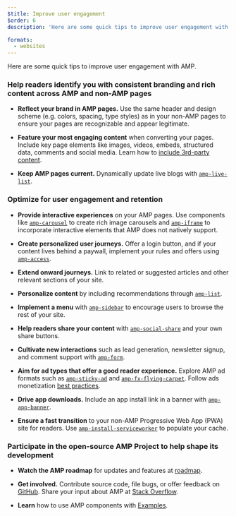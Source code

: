 ```yaml
---
$title: Improve user engagement
$order: 6
description: 'Here are some quick tips to improve user engagement with AMP. Help readers identify you with consistent branding and rich content across AMP and non-AMP pages'

formats:
  - websites
---
```


Here are some quick tips to improve user engagement with AMP.

### Help readers identify you with consistent branding and rich content across AMP and non-AMP pages

- **Reflect your brand in AMP pages.** Use the same header and design scheme (e.g. colors, spacing, type styles) as in your non-AMP pages to ensure your pages are recognizable and appear legitimate.

- **Feature your most engaging content** when converting your pages. Include key page elements like images, videos, embeds, structured data, comments and social media. Learn how to [include 3rd-party content](../../../documentation/guides-and-tutorials/develop/media_iframes_3p/third_party_components.md).

- **Keep AMP pages current.** Dynamically update live blogs with [`amp-live-list`](../../../documentation/components/reference/amp-live-list.md).

### Optimize for user engagement and retention

- **Provide interactive experiences** on your AMP pages. Use components like [`amp-carousel`](../../../documentation/components/reference/amp-carousel.md) to create rich image carousels and [`amp-iframe`](../../../documentation/components/reference/amp-iframe.md) to
  incorporate interactive elements that AMP does not natively support.

- **Create personalized user journeys.** Offer a login button, and if your content
  lives behind a paywall, implement your rules and offers using [`amp-access`](../../../documentation/components/reference/amp-access.md).

- **Extend onward journeys.** Link to related or suggested articles and other
  relevant sections of your site.

- **Personalize content** by including recommendations through [`amp-list`](../../../documentation/components/reference/amp-list.md).

- **Implement a menu** with [`amp-sidebar`](../../../documentation/components/reference/amp-sidebar.md) to encourage users to browse the rest
  of your site.

- **Help readers share your content** with [`amp-social-share`](../../../documentation/components/reference/amp-social-share.md) and your
  own share buttons.

- **Cultivate new interactions** such as lead generation, newsletter signup, and
  comment support with [`amp-form`](../../../documentation/components/reference/amp-form.md).

- **Aim for ad types that offer a good reader experience.** Explore AMP ad
  formats such as [`amp-sticky-ad`](../../../documentation/components/reference/amp-sticky-ad.md) and [`amp-fx-flying-carpet`](../../../documentation/components/reference/amp-fx-flying-carpet.md). Follow ads
  monetization [best practices](../../../documentation/guides-and-tutorials/develop/monetization/index.md).

- **Drive app downloads.** Include an app install link in a banner with
  [`amp-app-banner`](../../../documentation/components/reference/amp-app-banner.md).

- **Ensure a fast transition** to your non-AMP Progressive Web App (PWA) site for
  readers. Use [`amp-install-serviceworker`](../../../documentation/components/reference/amp-install-serviceworker.md) to populate your cache.

### Participate in the open-source AMP Project to help shape its development

- **Watch the AMP roadmap** for updates and features at [roadmap](../../../community/roadmap.html).

- **Get involved.** Contribute source code, file bugs, or offer feedback
  on [GitHub](https://github.com/ampproject/amphtml/blob/main/CONTRIBUTING.md). Share your input about AMP at [Stack Overflow](https://stackoverflow.com/questions/tagged/amp-html).

- **Learn** how to use AMP components with [Examples](../../../documentation/examples/index.html).
